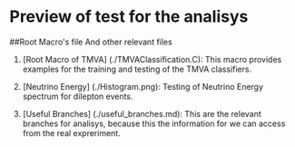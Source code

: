#                                  Preview of test for the analisys

##Root Macro's file And other relevant files

1. [Root Macro of TMVA] (./TMVAClassification.C):
  This macro provides examples for the training and testing of the TMVA classifiers.
  
2. [Neutrino Energy] (./Histogram.png):
  Testing of Neutrino Energy spectrum for dilepton events.

3. [Useful Branches] (./useful_branches.md): This are the relevant branches for analisys, because this the information for we can access from the real expreriment.
  

